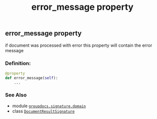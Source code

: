 ﻿---
title: error_message property
second_title: GroupDocs.Signature for Python via .NET API References
description: 
type: docs
url: /python-net/groupdocs.signature.domain/documentresultsignature/error_message/
is_root: false
weight: 70
---

## error_message property


if document was processed with error this property will contain the error message
### Definition:
```python
@property
def error_message(self):
    ...
```

### See Also
* module [`groupdocs.signature.domain`](../../)
* class [`DocumentResultSignature`](/signature/python-net/groupdocs.signature.domain/documentresultsignature)
